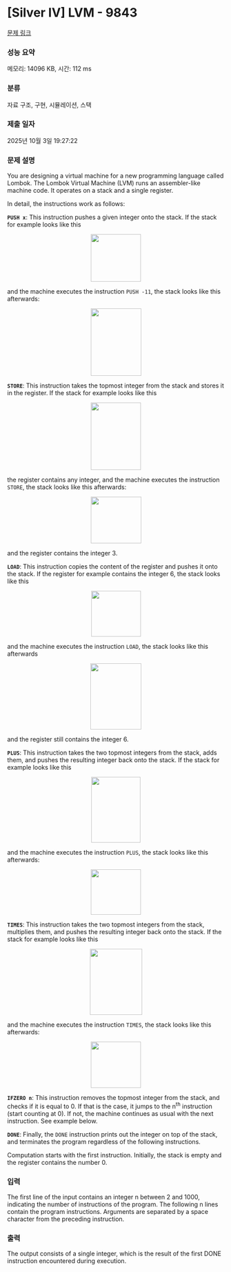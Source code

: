 # [Silver IV] LVM - 9843 

[문제 링크](https://www.acmicpc.net/problem/9843) 

### 성능 요약

메모리: 14096 KB, 시간: 112 ms

### 분류

자료 구조, 구현, 시뮬레이션, 스택

### 제출 일자

2025년 10월 3일 19:27:22

### 문제 설명

<p>You are designing a virtual machine for a new programming language called Lombok. The Lombok Virtual Machine (LVM) runs an assembler-like machine code. It operates on a stack and a single register.</p>

<p>In detail, the instructions work as follows:</p>

<p><code><strong>PUSH x</strong></code>: This instruction pushes a given integer onto the stack. If the stack for example looks like this</p>

<p style="text-align: center;"><img alt="" src="https://upload.acmicpc.net/8998a199-4068-4cf2-b1b1-71e51f3cc8ad/-/preview/" style="width: 116px; height: 110px;"></p>

<p>and the machine executes the instruction <code>PUSH -11</code>, the stack looks like this afterwards:</p>

<p style="text-align: center;"><img alt="" src="https://upload.acmicpc.net/113a77f3-e0ca-471e-ab13-f722ca5d34ff/-/preview/" style="width: 117px; height: 156px;"></p>

<p><strong><code>STORE</code></strong>: This instruction takes the topmost integer from the stack and stores it in the register. If the stack for example looks like this</p>

<p style="text-align: center;"><img alt="" src="https://upload.acmicpc.net/e07868c6-7f1e-4028-95fb-24b4985f4130/-/preview/" style="width: 116px; height: 156px;"></p>

<p>the register contains any integer, and the machine executes the instruction <code>STORE</code>, the stack looks like this afterwards:</p>

<p style="text-align: center;"><img alt="" src="https://upload.acmicpc.net/dc8f368b-a7f3-46ed-bde0-e7b81baecf5d/-/preview/" style="width: 117px; height: 108px;"></p>

<p>and the register contains the integer 3.</p>

<p><code><strong>LOAD</strong></code>: This instruction copies the content of the register and pushes it onto the stack. If the register for example contains the integer 6, the stack looks like this</p>

<p style="text-align: center;"><img alt="" src="https://upload.acmicpc.net/6fa0ed7a-d9ab-4fb8-9fa2-efe739277008/-/preview/" style="width: 115px; height: 106px;"></p>

<p>and the machine executes the instruction <code>LOAD</code>, the stack looks like this afterwards</p>

<p style="text-align: center;"><img alt="" src="https://upload.acmicpc.net/f7e945c9-eb9d-47c1-aea2-a2167e2ab1a7/-/preview/" style="width: 118px; height: 153px;"></p>

<p>and the register still contains the integer 6.</p>

<p><code><strong>PLUS</strong></code>: This instruction takes the two topmost integers from the stack, adds them, and pushes the resulting integer back onto the stack. If the stack for example looks like this</p>

<p style="text-align: center;"><img alt="" src="https://upload.acmicpc.net/87b51a8b-93fb-47bf-9c3f-96c8fc74bf68/-/preview/" style="width: 114px; height: 152px;"></p>

<p>and the machine executes the instruction <code>PLUS</code>, the stack looks like this afterwards:</p>

<p style="text-align: center;"><img alt="" src="https://upload.acmicpc.net/8528630e-5636-4f44-9f2b-e33dc762db89/-/preview/" style="width: 116px; height: 105px;"></p>

<p><code><strong>TIMES</strong></code>: This instruction takes the two topmost integers from the stack, multiplies them, and pushes the resulting integer back onto the stack. If the stack for example looks like this</p>

<p style="text-align: center;"><img alt="" src="https://upload.acmicpc.net/e97b531a-2911-4b33-abfe-17cc8c4810fc/-/preview/" style="width: 121px; height: 153px;"></p>

<p>and the machine executes the instruction <code>TIMES</code>, the stack looks like this afterwards:</p>

<p style="text-align: center;"><img alt="" src="" style="width: 116px; height: 107px;"></p>

<p><code><strong>IFZERO n</strong></code>: This instruction removes the topmost integer from the stack, and checks if it is equal to 0. If that is the case, it jumps to the n<sup>th</sup> instruction (start counting at 0). If not, the machine continues as usual with the next instruction. See example below.</p>

<p><code><strong>DONE</strong></code>: Finally, the <code>DONE</code> instruction prints out the integer on top of the stack, and terminates the program regardless of the following instructions.</p>

<p>Computation starts with the first instruction. Initially, the stack is empty and the register contains the number 0.</p>

### 입력 

 <p>The first line of the input contains an integer n between 2 and 1000, indicating the number of instructions of the program. The following n lines contain the program instructions. Arguments are separated by a space character from the preceding instruction.</p>

### 출력 

 <p>The output consists of a single integer, which is the result of the first DONE instruction encountered during execution.</p>

